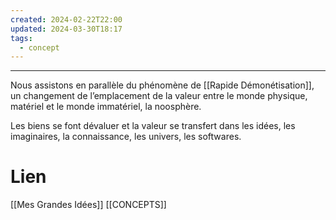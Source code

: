 ```yaml
---
created: 2024-02-22T22:00
updated: 2024-03-30T18:17
tags:
  - concept
---
```

---
Nous assistons en parallèle du phénomène de [[Rapide Démonétisation]], un changement de l’emplacement de la valeur entre le monde physique, matériel et le monde immatériel, la noosphère. 

Les biens se font dévaluer et la valeur se transfert dans les idées, les imaginaires, la connaissance, les univers, les softwares.

# Lien

[[Mes Grandes Idées]]
[[CONCEPTS]]